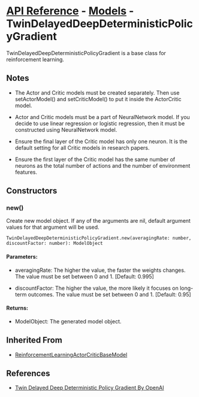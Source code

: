 # [API Reference](../../API.md) - [Models](../Models.md) - TwinDelayedDeepDeterministicPolicyGradient

TwinDelayedDeepDeterministicPolicyGradient is a base class for reinforcement learning.

## Notes

* The Actor and Critic models must be created separately. Then use setActorModel() and setCriticModel() to put it inside the ActorCritic model.

* Actor and Critic models must be a part of NeuralNetwork model. If you decide to use linear regression or logistic regression, then it must be constructed using NeuralNetwork model. 

* Ensure the final layer of the Critic model has only one neuron. It is the default setting for all Critic models in research papers.

* Ensure the first layer of the Critic model has the same number of neurons as the total number of actions and the number of environment features.

## Constructors

### new()

Create new model object. If any of the arguments are nil, default argument values for that argument will be used.

```
TwinDelayedDeepDeterministicPolicyGradient.new(averagingRate: number, discountFactor: number): ModelObject
```

#### Parameters:

* averagingRate: The higher the value, the faster the weights changes. The value must be set between 0 and 1. [Default: 0.995]

* discountFactor: The higher the value, the more likely it focuses on long-term outcomes. The value must be set between 0 and 1. [Default: 0.95]

#### Returns:

* ModelObject: The generated model object.

## Inherited From

* [ReinforcementLearningActorCriticBaseModel](ReinforcementLearningActorCriticBaseModel.md)

## References

* [Twin Delayed Deep Deterministic Policy Gradient By OpenAI](https://spinningup.openai.com/en/latest/algorithms/td3.html)
